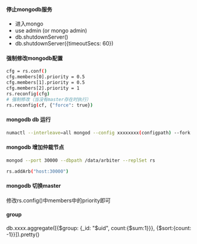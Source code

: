 #### 停止mongodb服务
* 进入mongo 
* use admin (or mongo admin)
* db.shutdownServer()
* db.shutdownServer({timeoutSecs: 60})

#### 强制修改mongodb配置
``` bash
cfg = rs.conf()
cfg.members[0].priority = 0.5
cfg.members[1].priority = 0.5
cfg.members[2].priority = 1
rs.reconfig(cfg)
# 强制修改（当没有master存在时执行）
rs.reconfig(cf, {"force": true})
```

#### mongodb db 运行
``` bash
numactl --interleave=all mongod --config xxxxxxxx(configpath) --fork
```

#### mongodb 增加仲裁节点
``` bash
mongod --port 30000 --dbpath /data/arbiter --replSet rs

rs.addArb("host:30000")
```

#### mongodb 切换master

修改rs.config()中members中的priority即可

#### group
db.xxxx.aggregate([{$group: {_id: "$uid", count:{$sum:1}}}, {$sort:{count: -1}}]).pretty()
